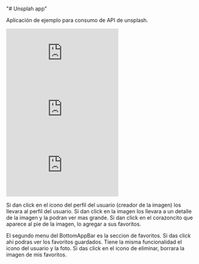 "# Unsplah app"

Aplicación de ejemplo para consumo de API de unsplash.

![Ventana Principal](https://myimages.proacit.com.mx/i.php?/upload/2021/02/22/20210222200633-2363b91b-la.jpg)
![Favoritos](https://myimages.proacit.com.mx/i.php?/upload/2021/02/22/20210222200621-726dd798-la.jpg)
![Favoritos](https://myimages.proacit.com.mx/i.php?/upload/2021/02/22/20210222200629-8f442518-la.jpg)



Si dan click en el icono del perfil del usuario (creador de la imagen) los llevara al perfil del usuario.
Si dan click en la imagen los llevara a un detalle de la imagen y la podran ver mas grande.
Si dan click en el corazoncito que aparece al pie de la imagen, lo agregar a sus favoritos.

El segundo menu del BottomAppBar es la seccion de favoritos.
Si das click ahi podras ver los favoritos guardados.
Tiene la misma funcionalidad el icono del usuario y la foto.
Si das click en el icono de eliminar, borrara la imagen de mis favoritos.
